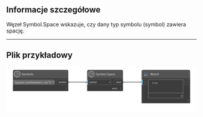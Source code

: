 ## Informacje szczegółowe
Węzeł Symbol.Space wskazuje, czy dany typ symbolu (symbol) zawiera spację.
___
## Plik przykładowy

![Symbol.Space](./DynamoUnits.Symbol.Space_img.png)
